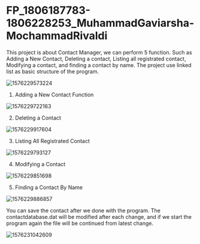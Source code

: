 # FP_1806187783-1806228253_MuhammadGaviarsha-MochammadRivaldi

This project is about Contact Manager, we can perform 5 function. Such as Adding a New Contact, Deleting a contact, Listing all registrated contact, Modifying a contact, and finding a contact by name. The project use linked list as basic structure of the program.

![1576229573224](https://user-images.githubusercontent.com/58845015/70790601-02735900-1dc8-11ea-8749-11e3001d920d.jpg)


1. Adding a New Contact Function

![1576229722163](https://user-images.githubusercontent.com/58845015/70790891-862d4580-1dc8-11ea-93d4-3dee1d89ade0.jpg)

2. Deleting a Contact

![1576229917604](https://user-images.githubusercontent.com/58845015/70791092-f8058f00-1dc8-11ea-84d9-800f22b9ac00.jpg)

3. Listing All Registrated Contact

![1576229793127](https://user-images.githubusercontent.com/58845015/70790974-b1b03000-1dc8-11ea-9462-236b31a8fa6f.jpg)

4. Modifying a Contact

![1576229851698](https://user-images.githubusercontent.com/58845015/70791032-d0162b80-1dc8-11ea-88a8-1a73108f8232.jpg)

5. Finding a Contact By Name

![1576229886857](https://user-images.githubusercontent.com/58845015/70791055-df957480-1dc8-11ea-874d-c53b506aee19.jpg)

You can save the contact after we done with the program. The contactdatabase.dat will be modified after each change, and if we start the program again the file will be continued from latest change.

![1576231042609](https://user-images.githubusercontent.com/58845015/70791577-f092b580-1dc9-11ea-8a76-4cceea6e6b80.jpg)
